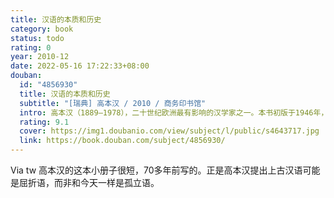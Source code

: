 ```yaml
---
title: 汉语的本质和历史
category: book
status: todo
rating: 0
year: 2010-12
date: 2022-05-16 17:22:33+08:00
douban:
  id: "4856930"
  title: 汉语的本质和历史
  subtitle: "[瑞典] 高本汉 / 2010 / 商务印书馆"
  intro: 高本汉（1889—1978），二十世纪欧洲最有影响的汉学家之一。本书初版于1946年，是为欧洲大学生写的汉语入门读物，主要讲述了两个方面的问题：一是告诉初学汉语者应该注意的问题；二是告诉有志于古代汉语研究者应该怎样开展研究。作者从自己以往著作中选取了一些重要的结论和例证，站在学习汉语的西方人的立场，分成文字、音韵、语法、训诂四个方面，按照由浅入深的原则予以表述。本书承载了高本汉一生的重要研究成果，可以帮助中国语言学爱好者和对外汉语研究者通过准确生动的例证很快领略到西方语言学的真谛，了解与国际语言学界对话的方法。
  rating: 9.1
  cover: https://img1.doubanio.com/view/subject/l/public/s4643717.jpg
  link: https://book.douban.com/subject/4856930/
---
```


Via tw 高本汉的这本小册子很短，70多年前写的。正是高本汉提出上古汉语可能是屈折语，而非和今天一样是孤立语。
